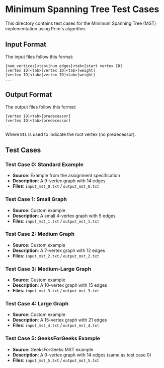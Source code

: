 # Minimum Spanning Tree Test Cases

This directory contains test cases for the Minimum Spanning Tree (MST) implementation using Prim's algorithm.

## Input Format

The input files follow this format:

```
[num_vertices]<tab>[num_edges]<tab>[start vertex ID]
[vertex ID]<tab>[vertex ID]<tab>[weight]
[vertex ID]<tab>[vertex ID]<tab>[weight]
...
```

## Output Format

The output files follow this format:

```
[vertex ID]<tab>[predecessor]
[vertex ID]<tab>[predecessor]
...
```

Where `NIL` is used to indicate the root vertex (no predecessor).

## Test Cases

### Test Case 0: Standard Example

- **Source**: Example from the assignment specification
- **Description**: A 9-vertex graph with 14 edges
- **Files**: `input_mst_0.txt` / `output_mst_0.txt`

### Test Case 1: Small Graph

- **Source**: Custom example
- **Description**: A small 4-vertex graph with 5 edges
- **Files**: `input_mst_1.txt` / `output_mst_1.txt`

### Test Case 2: Medium Graph

- **Source**: Custom example
- **Description**: A 7-vertex graph with 12 edges
- **Files**: `input_mst_2.txt` / `output_mst_2.txt`

### Test Case 3: Medium-Large Graph

- **Source**: Custom example
- **Description**: A 10-vertex graph with 15 edges
- **Files**: `input_mst_3.txt` / `output_mst_3.txt`

### Test Case 4: Large Graph

- **Source**: Custom example
- **Description**: A 15-vertex graph with 21 edges
- **Files**: `input_mst_4.txt` / `output_mst_4.txt`

### Test Case 5: GeeksForGeeks Example

- **Source**: GeeksForGeeks MST example
- **Description**: A 9-vertex graph with 14 edges (same as test case 0)
- **Files**: `input_mst_5.txt` / `output_mst_5.txt`
